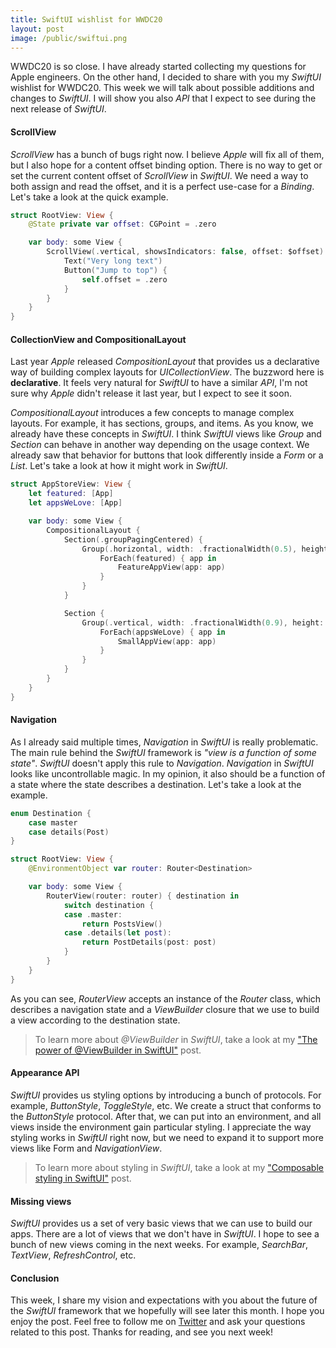 ```yaml
---
title: SwiftUI wishlist for WWDC20
layout: post
image: /public/swiftui.png
---
```


WWDC20 is so close. I have already started collecting my questions for Apple engineers. On the other hand, I decided to share with you my *SwiftUI* wishlist for WWDC20. This week we will talk about possible additions and changes to *SwiftUI*. I will show you also *API* that I expect to see during the next release of *SwiftUI*.

#### ScrollView
*ScrollView* has a bunch of bugs right now. I believe *Apple* will fix all of them, but I also hope for a content offset binding option. There is no way to get or set the current content offset of *ScrollView* in *SwiftUI*. We need a way to both assign and read the offset, and it is a perfect use-case for a *Binding*. Let's take a look at the quick example.

```swift
struct RootView: View {
    @State private var offset: CGPoint = .zero

    var body: some View {
        ScrollView(.vertical, showsIndicators: false, offset: $offset) {
            Text("Very long text")
            Button("Jump to top") {
                self.offset = .zero
            }
        }
    }
}
```

#### CollectionView and CompositionalLayout
Last year *Apple* released *CompositionLayout* that provides us a declarative way of building complex layouts for *UICollectionView*. The buzzword here is **declarative**. It feels very natural for *SwiftUI* to have a similar *API*, I'm not sure why *Apple* didn't release it last year, but I expect to see it soon. 

*CompositionalLayout* introduces a few concepts to manage complex layouts. For example, it has sections, groups, and items. As you know, we already have these concepts in *SwiftUI*. I think *SwiftUI* views like *Group* and *Section* can behave in another way depending on the usage context. We already saw that behavior for buttons that look differently inside a *Form* or a *List*. Let's take a look at how it might work in *SwiftUI*.

```swift
struct AppStoreView: View {
    let featured: [App]
    let appsWeLove: [App]

    var body: some View {
        CompositionalLayout {
            Section(.groupPagingCentered) {
                Group(.horizontal, width: .fractionalWidth(0.5), height: .fractionalHeight(0.5)) {
                    ForEach(featured) { app in
                        FeatureAppView(app: app)
                    }
                }
            }

            Section {
                Group(.vertical, width: .fractionalWidth(0.9), height: .estimated(200)) {
                    ForEach(appsWeLove) { app in
                        SmallAppView(app: app)
                    }
                }
            }
        }
    }
}
```

#### Navigation
As I already said multiple times, *Navigation* in *SwiftUI* is really problematic. The main rule behind the *SwiftUI* framework is *"view is a function of some state"*. *SwiftUI* doesn't apply this rule to *Navigation*. *Navigation* in *SwiftUI* looks like uncontrollable magic. In my opinion, it also should be a function of a state where the state describes a destination. Let's take a look at the example.

```swift
enum Destination {
    case master
    case details(Post)
}

struct RootView: View {
    @EnvironmentObject var router: Router<Destination>

    var body: some View {
        RouterView(router: router) { destination in
            switch destination {
            case .master:
                return PostsView()
            case .details(let post):
                return PostDetails(post: post)
            }
        }
    }
}
```

As you can see, *RouterView* accepts an instance of the *Router* class, which describes a navigation state and a *ViewBuilder* closure that we use to build a view according to the destination state.

> To learn more about *@ViewBuilder* in *SwiftUI*, take a look at my ["The power of @ViewBuilder in SwiftUI"](/2019/12/18/the-power-of-viewbuilder-in-swiftui/) post.

#### Appearance API
*SwiftUI* provides us styling options by introducing a bunch of protocols. For example, *ButtonStyle*, *ToggleStyle*, etc. We create a struct that conforms to the *ButtonStyle* protocol. After that, we can put into an environment, and all views inside the environment gain particular styling. I appreciate the way styling works in *SwiftUI* right now, but we need to expand it to support more views like Form and *NavigationView*.

> To learn more about styling in *SwiftUI*, take a look at my ["Composable styling in SwiftUI"](/2019/08/28/composable-styling-in-swiftui/) post.

#### Missing views
*SwiftUI* provides us a set of very basic views that we can use to build our apps. There are a lot of views that we don't have in *SwiftUI*. I hope to see a bunch of new views coming in the next weeks. For example, *SearchBar*, *TextView*, *RefreshControl*, etc.

#### Conclusion
This week, I share my vision and expectations with you about the future of the *SwiftUI* framework that we hopefully will see later this month. I hope you enjoy the post. Feel free to follow me on [Twitter](https://twitter.com/mecid) and ask your questions related to this post. Thanks for reading, and see you next week!